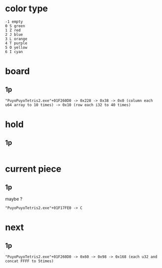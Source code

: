 # color type

```
-1 empty
0 S green
1 Z red
2 J blue
3 L orange
4 T purple
5 O yellow
6 I cyan
```

# board

## 1p

```
"PuyoPuyoTetris2.exe"+01F260D0 -> 0x228 -> 0x38 -> 0x0 (column each u64 array to 10 times) -> 0x10 (row each i32 to 40 times)
```

# hold

## 1p

```

```

# current piece

## 1p

maybe ?

```
"PuyoPuyoTetris2.exe"+01F17FE0 -> C
```

# next

## 1p

```
"PuyoPuyoTetris2.exe"+01F260D0 -> 0x60 -> 0x98 -> 0x168 (each u32 and concat FFFF to 5times)  
```